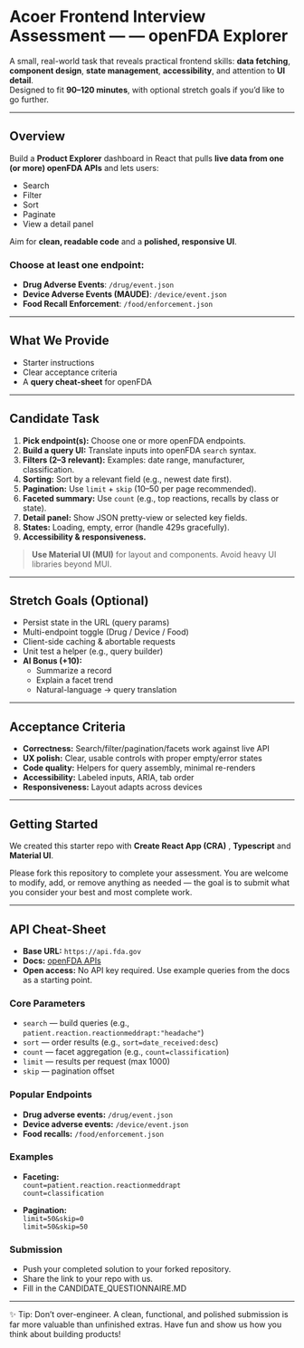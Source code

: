 # Acoer Frontend Interview Assessment —  — openFDA Explorer

A small, real-world task that reveals practical frontend skills: **data fetching**, **component design**, **state management**, **accessibility**, and attention to **UI detail**.  
Designed to fit **90–120 minutes**, with optional stretch goals if you’d like to go further.

---

## Overview

Build a **Product Explorer** dashboard in React that pulls **live data from one (or more) openFDA APIs** and lets users:

- Search
- Filter
- Sort
- Paginate
- View a detail panel

Aim for **clean, readable code** and a **polished, responsive UI**.

### Choose at least one endpoint:

- **Drug Adverse Events**: `/drug/event.json`
- **Device Adverse Events (MAUDE)**: `/device/event.json`
- **Food Recall Enforcement**: `/food/enforcement.json`

---

## What We Provide

- Starter instructions
- Clear acceptance criteria
- A **query cheat-sheet** for openFDA

---

## Candidate Task

1. **Pick endpoint(s):** Choose one or more openFDA endpoints.
2. **Build a query UI:** Translate inputs into openFDA `search` syntax.
3. **Filters (2–3 relevant):** Examples: date range, manufacturer, classification.
4. **Sorting:** Sort by a relevant field (e.g., newest date first).
5. **Pagination:** Use `limit` + `skip` (10–50 per page recommended).
6. **Faceted summary:** Use `count` (e.g., top reactions, recalls by class or state).
7. **Detail panel:** Show JSON pretty-view or selected key fields.
8. **States:** Loading, empty, error (handle 429s gracefully).
9. **Accessibility & responsiveness.**

> **Use Material UI (MUI)** for layout and components. Avoid heavy UI libraries beyond MUI.

---

## Stretch Goals (Optional)

- Persist state in the URL (query params)
- Multi-endpoint toggle (Drug / Device / Food)
- Client-side caching & abortable requests
- Unit test a helper (e.g., query builder)
- **AI Bonus (+10):**
  - Summarize a record
  - Explain a facet trend
  - Natural-language → query translation

---

## Acceptance Criteria

- **Correctness:** Search/filter/pagination/facets work against live API
- **UX polish:** Clear, usable controls with proper empty/error states
- **Code quality:** Helpers for query assembly, minimal re-renders
- **Accessibility:** Labeled inputs, ARIA, tab order
- **Responsiveness:** Layout adapts across devices

---

## Getting Started

We created this starter repo with **Create React App (CRA)** , **Typescript** and **Material UI**.

Please fork this repository to complete your assessment. You are welcome to modify, add, or remove anything as needed — the goal is to submit what you consider your best and most complete work.

---

## API Cheat-Sheet

- **Base URL:** `https://api.fda.gov`
- **Docs:** [openFDA APIs](https://open.fda.gov/apis/)
- **Open access:** No API key required. Use example queries from the docs as a starting point.

### Core Parameters

- `search` — build queries (e.g., `patient.reaction.reactionmeddrapt:"headache"`)
- `sort` — order results (e.g., `sort=date_received:desc`)
- `count` — facet aggregation (e.g., `count=classification`)
- `limit` — results per request (max 1000)
- `skip` — pagination offset

### Popular Endpoints

- **Drug adverse events:** `/drug/event.json`
- **Device adverse events:** `/device/event.json`
- **Food recalls:** `/food/enforcement.json`

### Examples

- **Faceting:**  
  `count=patient.reaction.reactionmeddrapt`  
  `count=classification`

- **Pagination:**  
  `limit=50&skip=0`  
  `limit=50&skip=50`

### Submission

- Push your completed solution to your forked repository.
- Share the link to your repo with us.
- Fill in the CANDIDATE_QUESTIONNAIRE.MD

---

✨ Tip: Don’t over-engineer. A clean, functional, and polished submission is far more valuable than unfinished extras. Have fun and show us how you think about building products!
